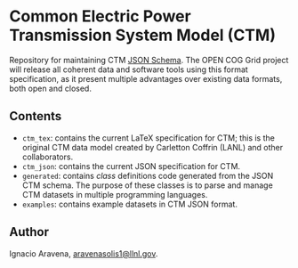 # Common Electric Power Transmission System Model (CTM)

Repository for maintaining CTM [JSON Schema](https://json-schema.org/). The OPEN COG Grid project
will release all coherent data and software tools using this format specification, as it present
multiple advantages over existing data formats, both open and closed.

## Contents

* `ctm_tex`: contains the current LaTeX specification for CTM; this is the original CTM data model
  created by Carletton Coffrin (LANL) and other collaborators.
* `ctm_json`: contains the current JSON specification for CTM.
* `generated`: contains *class* definitions code generated from the JSON CTM schema. The purpose of
  these classes is to parse and manage CTM datasets in multiple programming languages.
* `examples`: contains example datasets in CTM JSON format.

## Author
Ignacio Aravena, aravenasolis1@llnl.gov.
